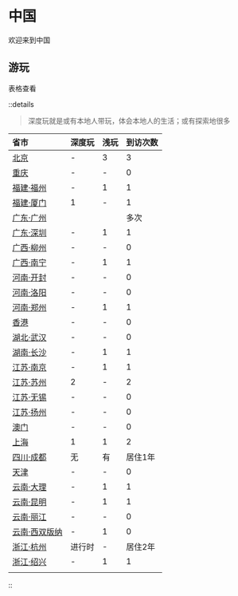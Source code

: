 # 中国

欢迎来到中国

## 游玩

表格查看

::details

>深度玩就是或有本地人带玩，体会本地人的生活；或有探索地很多

|省市|深度玩|浅玩|到访次数|
|:----|:----|:----|:----|
|[北京][北京]|-|3|3|
|[重庆][重庆]|-|-|0|
|[福建·福州][福建·福州]|-|1|1|
|[福建·厦门][福建·厦门]|1|-|1|
|[广东·广州][广东·广州]|||多次|
|[广东·深圳][广东·深圳]|-|1|1|
|[广西·柳州][广西·柳州]|-|-|0|
|[广西·南宁][广西·南宁]|-|1|1|
|[河南·开封][河南·开封]|-|-|0|
|[河南·洛阳][河南·洛阳]|-|-|0|
|[河南·郑州][河南·郑州]|-|1|1|
|[香港][香港]|-|-|0|
|[湖北·武汉][湖北·武汉]|-|-|0|
|[湖南·长沙][湖南·长沙]|-|1|1|
|[江苏·南京][江苏·南京]|-|1|1|
|[江苏·苏州][江苏·苏州]|2|-|2|
|[江苏·无锡][江苏·无锡]|-|-|0|
|[江苏·扬州][江苏·扬州]|-|-|0|
|[澳门][澳门]|-|-|0|
|[上海][上海]|1|1|2|
|[四川·成都][四川·成都]|无|有|居住1年|
|[天津][天津]|-|-|0|
|[云南·大理][云南·大理]|-|1|1|
|[云南·昆明][云南·昆明]|-|1|1|
|[云南·丽江][云南·丽江]|-|-|0|
|[云南·西双版纳][云南·西双版纳]|-|1|0|
|[浙江·杭州][浙江·杭州]|进行时|-|居住2年|
|[浙江·绍兴][浙江·绍兴]|-|1|1|
|||||

::

[北京]: ./china/beijing
[重庆]: ./china/chongqing
[福建·福州]: ./china/fujian/fuzhou
[福建·厦门]: ./china/fujian/xiamen
[广东·广州]: ./china/guangdong/guangzhou
[广东·深圳]: ./china/guangdong/shenzhen
[广西·柳州]: ./china/guangxi/liuzhou
[广西·南宁]: ./china/guangxi/liuzhou
[河南·开封]: ./china/henan/kaifeng
[河南·洛阳]: ./china/henan/luoyang
[河南·郑州]: ./china/henan/zhengzhou
[香港]: ./china/hongkong
[湖北·武汉]: ./china/hubei/wuhan
[湖南·长沙]: ./china/hunan/changsha
[江苏·南京]: ./china/jiangsu/nanjing
[江苏·苏州]: ./china/jiangsu/suzhou
[江苏·无锡]: ./china/jiangsu/wuxi
[江苏·扬州]: ./china/jiangsu/yangzhou
[澳门]: ./china/macao
[上海]: ./china/shanghai
[四川·成都]: ./china/sichuan/chengdu
[天津]: ./china/tianjin
[云南·大理]: ./china/yunnan/dali
[云南·昆明]: ./china/yunnan/kunming
[云南·丽江]: ./china/yunnan/lijiang
[云南·西双版纳]: ./china/yunnan/xishuangbanna
[浙江·杭州]: ./china/zhejiang/hangzhou
[浙江·绍兴]: ./china/zhejiang/shaoxing
